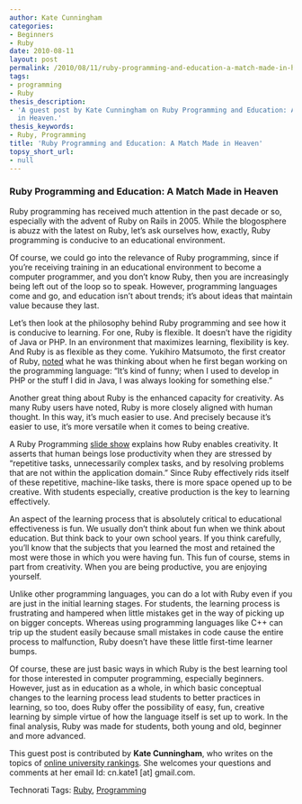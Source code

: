 ```yaml
---
author: Kate Cunningham
categories:
- Beginners
- Ruby
date: 2010-08-11
layout: post
permalink: /2010/08/11/ruby-programming-and-education-a-match-made-in-heaven/
tags:
- programming
- Ruby
thesis_description:
- 'A guest post by Kate Cunningham on Ruby Programming and Education: A Match Made
  in Heaven.'
thesis_keywords:
- Ruby, Programming
title: 'Ruby Programming and Education: A Match Made in Heaven'
topsy_short_url:
- null
---
```


<div>
  <h3>
    Ruby Programming and Education: A Match Made in Heaven
  </h3>
  
  <p>
    <span class="drop_cap">R</span>uby programming has received much attention in the past decade or so, especially with the advent of Ruby on Rails in 2005. While the blogosphere is abuzz with the latest on Ruby, let&#8217;s ask ourselves how, exactly, Ruby programming is conducive to an educational environment.
  </p>
  
  <p>
    Of course, we could go into the relevance of Ruby programming, since if you&#8217;re receiving training in an educational environment to become a computer programmer, and you don&#8217;t know Ruby, then you are increasingly being left out of the loop so to speak. However, programming languages come and go, and education isn&#8217;t about trends; it&#8217;s about ideas that maintain value because they last.
  </p>
  
  <p>
    Let&#8217;s then look at the philosophy behind Ruby programming and see how it is conducive to learning. For one, Ruby is flexible. It doesn&#8217;t have the rigidity of Java or PHP. In an environment that maximizes learning, flexibility is key. And Ruby is as flexible as they come. Yukihiro Matsumoto, the first creator of Ruby, <a href="http://bigthink.com/ideas/21597">noted</a> what he was thinking about when he first began working on the programming language: &#8220;It&#8217;s kind of funny; when I used to develop in PHP or the stuff I did in Java, I was always looking for something else.&#8221;
  </p>
  
  <p>
    Another great thing about Ruby is the enhanced capacity for creativity. As many Ruby users have noted, Ruby is more closely aligned with human thought. In this way, it&#8217;s much easier to use. And precisely because it&#8217;s easier to use, it&#8217;s more versatile when it comes to being creative.
  </p>
  
  <p>
    A Ruby Programming <a href="http://www.slideshare.net/vishnu/the-ruby-programming-language-or-why-are-you-wasting-brain-power">slide show</a> explains how Ruby enables creativity. It asserts that human beings lose productivity when they are stressed by &#8220;repetitive tasks, unnecessarily complex tasks, and by resolving problems that are not within the application domain.&#8221; Since Ruby effectively rids itself of these repetitive, machine-like tasks, there is more space opened up to be creative. With students especially, creative production is the key to learning effectively.
  </p>
  
  <p>
    An aspect of the learning process that is absolutely critical to educational effectiveness is fun. We usually don&#8217;t think about fun when we think about education. But think back to your own school years. If you think carefully, you&#8217;ll know that the subjects that you learned the most and retained the most were those in which you were having fun. This fun of course, stems in part from creativity. When you are being productive, you are enjoying yourself.
  </p>
  
  <p>
    Unlike other programming languages, you can do a lot with Ruby even if you are just in the initial learning stages. For students, the learning process is frustrating and hampered when little mistakes get in the way of picking up on bigger concepts. Whereas using programming languages like C++ can trip up the student easily because small mistakes in code cause the entire process to malfunction, Ruby doesn&#8217;t have these little first-time learner bumps.
  </p>
  
  <p>
    Of course, these are just basic ways in which Ruby is the best learning tool for those interested in computer programming, especially beginners. However, just as in education as a whole, in which basic conceptual changes to the learning process lead students to better practices in learning, so too, does Ruby offer the possibility of easy, fun, creative learning by simple virtue of how the language itself is set up to work. In the final analysis, Ruby was made for students, both young and old, beginner and more advanced.
  </p>
  
  <p class="update">
    This guest post is contributed by <b>Kate Cunningham</b>, who writes on the topics of <a href="http://www.onlineuniversityrankings.com/">online university rankings</a>. She welcomes your questions and comments at her email Id: cn.kate1 [at] gmail.com.
  </p>
</div>

Technorati Tags: <a href="http://technorati.com/tag/Ruby" rel="tag">Ruby</a>, <a href="http://technorati.com/tag/Programming" rel="tag"> Programming</a>
